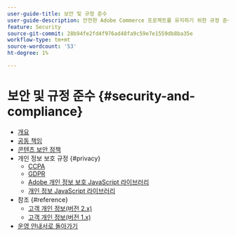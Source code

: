 ```yaml
---
user-guide-title: 보안 및 규정 준수
user-guide-description: 안전한 Adobe Commerce 프로젝트를 유지하기 위한 규정 준수 및 판매자 책임에 대해 알아봅니다.
feature: Security
source-git-commit: 28b94fe2fd4f976ad48fa9c59e7e1559db8ba35e
workflow-type: tm+mt
source-wordcount: '53'
ht-degree: 1%

---
```



# 보안 및 규정 준수 {#security-and-compliance}

- [개요](overview.md)
- [공동 책임](shared-responsibility.md)
- [콘텐츠 보안 정책](content-security-policy.md)
- 개인 정보 보호 규정 {#privacy}
   - [CCPA](privacy/ccpa.md)
   - [GDPR](privacy/gdpr.md)
   - [Adobe 개인 정보 보호 JavaScript 라이브러리](privacy/adobe-javascript-library.md)
   - [개인 정보 JavaScript 라이브러리](privacy/javascript-library.md)
- 참조 {#reference}
   - [고객 개인 정보(버전 2.x)](privacy/data-m2.md)
   - [고객 개인 정보(버전 1.x)](privacy/data-m1.md)
- [운영 안내서로 돌아가기](https://experienceleague.adobe.com/docs/commerce-operations/operational-guides/home.html)
